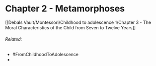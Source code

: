 # Chapter 2 - Metamorphoses





[[Debals Vault/Montessori/Childhood to adolescence 1/Chapter 3 - The Moral Characteristics of the Child from Seven to Twelve Years]]

###### Related:
- #FromChildhoodToAdolescence 
- 
